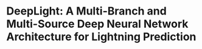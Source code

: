 # DeepLight: A Multi-Branch and Multi-Source Deep Neural Network Architecture for Lightning Prediction
